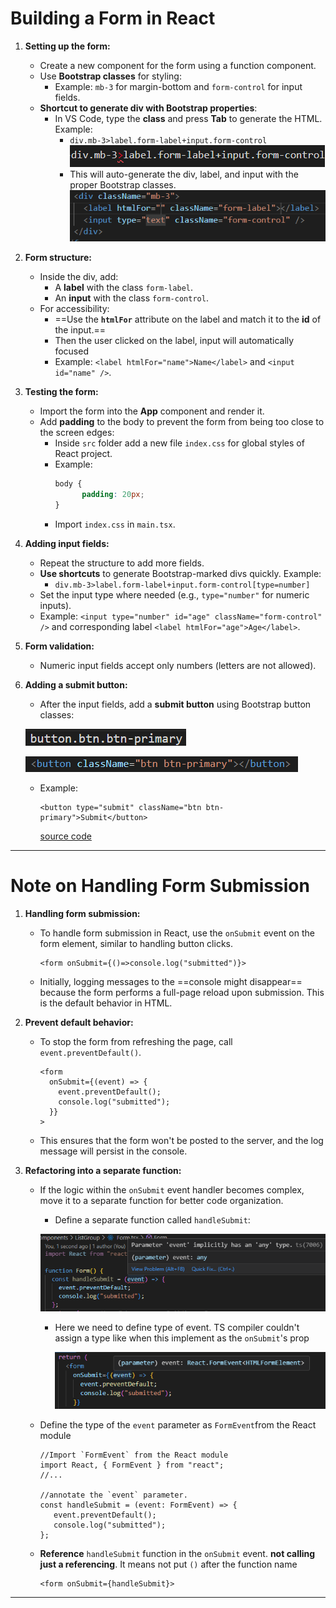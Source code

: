 # Building a Form in React

1. **Setting up the form:**
    
   - Create a new component for the form using a function component.
   - Use **Bootstrap classes** for styling:
     - Example: `mb-3` for margin-bottom and `form-control` for input fields.
   - **Shortcut to generate div with Bootstrap properties**:
     - In VS Code, type the **class** and press **Tab** to generate the HTML. Example:
       - `div.mb-3>label.form-label+input.form-control`
          ![](assets/Pasted%20image%2020241008210626.png)
       - This will auto-generate the div, label, and input with the proper Bootstrap classes.
          ![](assets/Pasted%20image%2020241008210713.png) 
2. **Form structure:**
    
   - Inside the div, add:
     - A **label** with the class `form-label`.
     - An **input** with the class `form-control`.
   - For accessibility:
     - ==Use the **`htmlFor`** attribute on the label and match it to the **id** of the input.==
     - Then the user clicked on the label, input will automatically focused 
     - Example: `<label htmlFor="name">Name</label>` and `<input id="name" />`.
  
3. **Testing the form:**
    
   - Import the form into the **App** component and render it.
   - Add **padding** to the body to prevent the form from being too close to the screen edges:
     - Inside `src` folder add a new file `index.css` for global styles of React project.
     - Example:
        ``` css
        body { 
		      padding: 20px; 
        }
        ```
     - Import `index.css` in `main.tsx`.

4. **Adding input fields:**
    
      - Repeat the structure to add more fields.
      - **Use shortcuts** to generate Bootstrap-marked divs quickly. Example:
        - `div.mb-3>label.form-label+input.form-control[type=number]`
      - Set the input type where needed (e.g., `type="number"` for numeric inputs).
      - Example: `<input type="number" id="age" className="form-control" />` and corresponding label `<label htmlFor="age">Age</label>`.

5. **Form validation:**
    
   - Numeric input fields accept only numbers (letters are not allowed).

6. **Adding a submit button:**
    
   - After the input fields, add a **submit button** using Bootstrap button classes:
    
    ![](assets/Pasted%20image%2020241008213048.png)
    
    ![](assets/Pasted%20image%2020241008213107.png)
    
     - Example:
        ``` tsx 
        <button type="submit" className="btn btn-primary">Submit</button>
        ```
        [source code](https://github.com/Rumindu/codeWithMosh-react-course-part1/blob/011b3117dcef3906c3a2685a816c4460001edd0d/src/components/ListGroup/Form.tsx)
---

# Note on Handling Form Submission 

1. **Handling form submission:**
    
   - To handle form submission in React, use the `onSubmit` event on the form element, similar to handling button clicks.
      ``` tsx 
      <form onSubmit={()=>console.log("submitted")}>
      ```
        
   - Initially, logging messages to the ==console might disappear== because the form performs a full-page reload upon submission. This is the default behavior in HTML.
  
2. **Prevent default behavior:**
    
   - To stop the form from refreshing the page, call `event.preventDefault()`.
      ``` tsx 
      <form
        onSubmit={(event) => {
          event.preventDefault();
          console.log("submitted");
        }}
      >
      ```      
   - This ensures that the form won't be posted to the server, and the log message will persist in the console.

3. **Refactoring into a separate function:**
    
   - If the logic within the `onSubmit` event handler becomes complex, move it to a separate function for better code organization.
     - Define a separate function called `handleSubmit`:
      
      ![](assets/Pasted%20image%2020241009050700.png)
      - Here we need to define type of event. TS compiler couldn't assign a type like when this implement as the `onSubmit`'s prop
         
         ![](assets/Pasted%20image%2020241009051111.png)
   
   - Define the type of the `event` parameter as `FormEvent`from the React module 
      ``` tsx
      //Import `FormEvent` from the React module
      import React, { FormEvent } from "react";
      //... 

      //annotate the `event` parameter.
      const handleSubmit = (event: FormEvent) => {
         event.preventDefault();
         console.log("submitted");
      };
      ```
    - **Reference** `handleSubmit` function in the `onSubmit` event. **not calling just a referencing**. It means not put `()` after the function name
      ``` tsx 
      <form onSubmit={handleSubmit}>
      ```
---